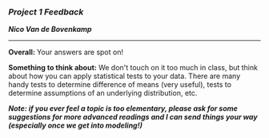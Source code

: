 ### ***Project 1 Feedback***

***Nico Van de Bovenkamp***
***
**Overall:**
    Your answers are spot on!

**Something to think about:**
    We don't touch on it too much in class, but think about how you can apply statistical tests to your data. There are many handy tests to determine difference of means (very useful), tests to determine assumptions of an underlying distribution, etc.

***Note: if you ever feel a topic is too elementary, please ask for some suggestions for more advanced readings and I can send things your way (especially once we get into modeling!)***
